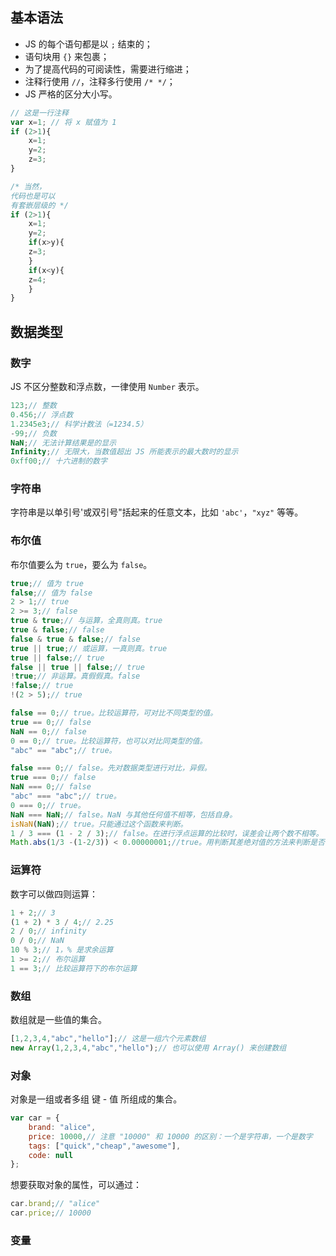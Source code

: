 ## 基本语法

+ JS 的每个语句都是以 `;` 结束的；
+ 语句块用 `{}` 来包裹；
+ 为了提高代码的可阅读性，需要进行缩进；
+ 注释行使用 `//`，注释多行使用 `/* */`；
+ JS 严格的区分大小写。

```javascript
// 这是一行注释
var x=1; // 将 x 赋值为 1
if (2>1){
	x=1;
	y=2;
	z=3;
}

/* 当然，
代码也是可以
有套嵌层级的 */
if (2>1){
	x=1;
	y=2;
	if(x>y){
	z=3;
	}
	if(x<y){
	z=4;
	}
}
```

## 数据类型

### 数字

JS 不区分整数和浮点数，一律使用 `Number` 表示。

```javascript
123;// 整数
0.456;// 浮点数
1.2345e3;// 科学计数法（=1234.5）
-99;// 负数
NaN;// 无法计算结果是的显示
Infinity;// 无限大，当数值超出 JS 所能表示的最大数时的显示
0xff00;// 十六进制的数字
```

### 字符串

字符串是以单引号'或双引号"括起来的任意文本，比如 `'abc'`，`"xyz"` 等等。

### 布尔值

布尔值要么为 `true`，要么为 `false`。

```javascript
true;// 值为 true
false;// 值为 false
2 > 1;// true
2 >= 3;// false
true & true;// 与运算，全真则真。true
true & false;// false
false & true & false;// false
true || true;// 或运算，一真则真。true
true || false;// true
false || true || false;// true
!true;// 非运算。真假假真。false
!false;// true
!(2 > 5);// true

false == 0;// true。比较运算符，可对比不同类型的值。
true == 0;// false
NaN == 0;// false
0 == 0;// true。比较运算符，也可以对比同类型的值。
"abc" == "abc";// true。

false === 0;// false。先对数据类型进行对比，异假。
true === 0;// false
NaN === 0;// false
"abc" === "abc";// true。
0 === 0;// true。
NaN === NaN;// false。NaN 与其他任何值不相等，包括自身。
isNaN(NaN);// true。只能通过这个函数来判断。
1 / 3 === (1 - 2 / 3);// false。在进行浮点运算的比较时，误差会让两个数不相等。
Math.abs(1/3 -(1-2/3)) < 0.00000001;//true。用判断其差绝对值的方法来判断是否相等。
```

### 运算符

数字可以做四则运算：

```javascript
1 + 2;// 3
(1 + 2) * 3 / 4;// 2.25
2 / 0;// infinity
0 / 0;// NaN
10 % 3;// 1，% 是求余运算
1 >= 2;// 布尔运算
1 == 3;// 比较运算符下的布尔运算
```

### 数组

数组就是一些值的集合。

```javascript
[1,2,3,4,"abc","hello"];// 这是一组六个元素数组
new Array(1,2,3,4,"abc","hello");// 也可以使用 Array() 来创建数组
```

### 对象

对象是一组或者多组 键 - 值 所组成的集合。

```javascript
var car = {
	brand: "alice",
	price: 10000,// 注意 "10000" 和 10000 的区别：一个是字符串，一个是数字
	tags: ["quick","cheap","awesome"],
	code: null
};
```

想要获取对象的属性，可以通过：

```javascript
car.brand;// "alice"
car.price;// 10000
```

### 变量

